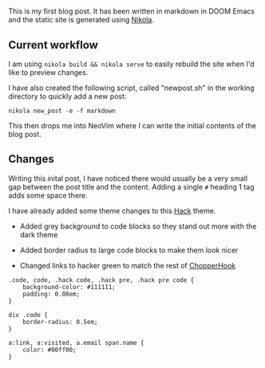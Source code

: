<!--
.. title: My First Blog Post
.. slug: my-first-blog-post
.. date: 2023-07-11 15:02:53 UTC+01:00
.. tags: 
.. category: 
.. link: 
.. description: 
.. type: text
-->

# 

This is my first blog post. It has been written in markdown in DOOM Emacs and the static site is generated using [Nikola](https://getnikola.com/).

## Current workflow

I am using `nikola build && nikola serve` to easily rebuild the site when I'd like to preview changes.

I have also created the following script, called "newpost.sh" in the working directory to quickly add a new post:

```
nikola new_post -e -f markdown
```

This then drops me into NeoVim where I can write the initial contents of the blog post.

## Changes

Writing this inital post, I have noticed there would usually be a very small gap between the post title and the content. Adding a single `#` heading 1 tag adds some space there.

I have already added some theme changes to this [Hack](https://github.com/getnikola/nikola-themes/tree/master/v8/hack) theme.

* Added grey background to code blocks so they stand out more with the dark theme

* Added border radius to large code blocks to make them look nicer

* Changed links to hacker green to match the rest of [ChopperHook](https://chopperhook.xyz)

```
.code, code, .hack code, .hack pre, .hack pre code {
    background-color: #111111;
    padding: 0.08em;
}

div .code {
    border-radius: 0.5em;
}

a:link, a:visited, a.email span.name {
    color: #00ff00;
}
```
